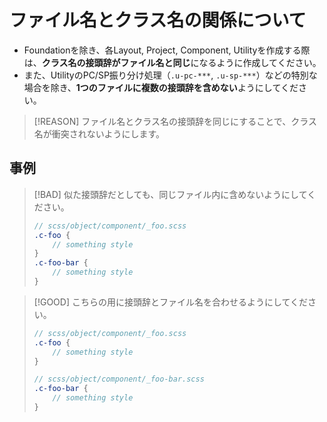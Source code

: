 # ファイル名とクラス名の関係について

* Foundationを除き、各Layout, Project, Component, Utilityを作成する際は、**クラス名の接頭辞がファイル名と同じ**になるように作成してください。
* また、UtilityのPC/SP振り分け処理（`.u-pc-***`, `.u-sp-***`）などの特別な場合を除き、**1つのファイルに複数の接頭辞を含めない**ようにしてください。

> [!REASON]
> ファイル名とクラス名の接頭辞を同じにすることで、クラス名が衝突されないようにします。

## 事例

> [!BAD]
> 似た接頭辞だとしても、同じファイル内に含めないようにしてください。
> 
> ```scss
> // scss/object/component/_foo.scss
> .c-foo {
>     // something style
> }
> .c-foo-bar {
>     // something style
> }
> ```

> [!GOOD]
> こちらの用に接頭辞とファイル名を合わせるようにしてください。
>
> ```scss
> // scss/object/component/_foo.scss
> .c-foo {
>     // something style
> }
> ```
> 
> ```scss
> // scss/object/component/_foo-bar.scss
> .c-foo-bar {
>     // something style
> }
> ```
